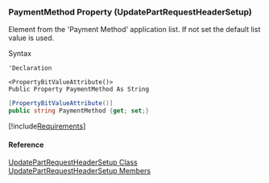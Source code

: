 ﻿### PaymentMethod Property (UpdatePartRequestHeaderSetup)

Element from the 'Payment Method' application list. If not set the default list value is used.

Syntax

```vbnet
'Declaration

<PropertyBitValueAttribute()>
Public Property PaymentMethod As String
```

```csharp
[PropertyBitValueAttribute()]
public string PaymentMethod {get; set;}
```

[!include[Requirements](../partials/requirements.md)]

#### Reference

[UpdatePartRequestHeaderSetup Class](FChoice.Toolkits.Clarify~FChoice.Toolkits.Clarify.Logistics.UpdatePartRequestHeaderSetup.md)  
[UpdatePartRequestHeaderSetup Members](FChoice.Toolkits.Clarify~FChoice.Toolkits.Clarify.Logistics.UpdatePartRequestHeaderSetup_members.md)